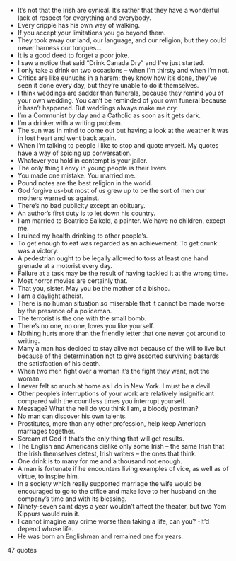  - It’s not that the Irish are cynical. It’s rather that they have a wonderful lack of respect for everything and everybody.
 - Every cripple has his own way of walking.
 - If you accept your limitations you go beyond them.
 - They took away our land, our language, and our religion; but they could never harness our tongues...
 - It is a good deed to forget a poor joke.
 - I saw a notice that said “Drink Canada Dry” and I’ve just started.
 - I only take a drink on two occasions – when I’m thirsty and when I’m not.
 - Critics are like eunuchs in a harem; they know how it’s done, they’ve seen it done every day, but they’re unable to do it themselves.
 - I think weddings are sadder than funerals, because they remind you of your own wedding. You can’t be reminded of your own funeral because it hasn’t happened. But weddings always make me cry.
 - I’m a Communist by day and a Catholic as soon as it gets dark.
 - I’m a drinker with a writing problem.
 - The sun was in mind to come out but having a look at the weather it was in lost heart and went back again.
 - When I’m talking to people I like to stop and quote myself. My quotes have a way of spicing up conversation.
 - Whatever you hold in contempt is your jailer.
 - The only thing I envy in young people is their livers.
 - You made one mistake. You married me.
 - Pound notes are the best religion in the world.
 - God forgive us-but most of us grew up to be the sort of men our mothers warned us against.
 - There’s no bad publicity except an obituary.
 - An author’s first duty is to let down his country.
 - I am married to Beatrice Salkeld, a painter. We have no children, except me.
 - I ruined my health drinking to other people’s.
 - To get enough to eat was regarded as an achievement. To get drunk was a victory.
 - A pedestrian ought to be legally allowed to toss at least one hand grenade at a motorist every day.
 - Failure at a task may be the result of having tackled it at the wrong time.
 - Most horror movies are certainly that.
 - That you, sister. May you be the mother of a bishop.
 - I am a daylight atheist.
 - There is no human situation so miserable that it cannot be made worse by the presence of a policeman.
 - The terrorist is the one with the small bomb.
 - There’s no one, no one, loves you like yourself.
 - Nothing hurts more than the friendly letter that one never got around to writing.
 - Many a man has decided to stay alive not because of the will to live but because of the determination not to give assorted surviving bastards the satisfaction of his death.
 - When two men fight over a woman it’s the fight they want, not the woman.
 - I never felt so much at home as I do in New York. I must be a devil.
 - Other people’s interruptions of your work are relatively insignificant compared with the countless times you interrupt yourself.
 - Message? What the hell do you think I am, a bloody postman?
 - No man can discover his own talents.
 - Prostitutes, more than any other profession, help keep American marriages together.
 - Scream at God if that’s the only thing that will get results.
 - The English and Americans dislike only some Irish – the same Irish that the Irish themselves detest, Irish writers – the ones that think.
 - One drink is to many for me and a thousand not enough.
 - A man is fortunate if he encounters living examples of vice, as well as of virtue, to inspire him.
 - In a society which really supported marriage the wife would be encouraged to go to the office and make love to her husband on the company’s time and with its blessing.
 - Ninety-seven saint days a year wouldn’t affect the theater, but two Yom Kippurs would ruin it.
 - I cannot imagine any crime worse than taking a life, can you? -It’d depend whose life.
 - He was born an Englishman and remained one for years.

47 quotes